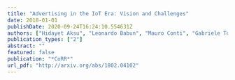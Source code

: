 ```yaml
---
title: "Advertising in the IoT Era: Vision and Challenges"
date: 2018-01-01
publishDate: 2020-09-24T16:24:10.554631Z
authors: ["Hidayet Aksu", "Leonardo Babun", "Mauro Conti", "Gabriele Tolomei", "A. Selcuk Uluagac"]
publication_types: ["2"]
abstract: ""
featured: false
publication: "*CoRR*"
url_pdf: "http://arxiv.org/abs/1802.04102"
---
```


